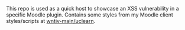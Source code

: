 This repo is used as a quick host to showcase an XSS vulnerability in a specific Moodle plugin.
Contains some styles from my Moodle client styles/scripts at [wntiv-main/uclearn](https://github.com/wntiv-main/uclearn).
